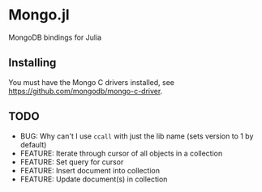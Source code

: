 Mongo.jl
========

MongoDB bindings for Julia


Installing
----------

You must have the Mongo C drivers installed, see <https://github.com/mongodb/mongo-c-driver>.


TODO
----

* BUG: Why can't I use `ccall` with just the lib name (sets version to 1 by default)
* FEATURE: Iterate through cursor of all objects in a collection
* FEATURE: Set query for cursor
* FEATURE: Insert document into collection
* FEATURE: Update document(s) in collection

